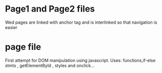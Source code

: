 # Page1 and Page2 files
Wed pages are linked with anchor tag and is interlinked so that navigation is easier

# page file
First attempt for DOM manipulation using javascript.
Uses: functions,if-else stmts , getElementById , styles and onclick...